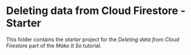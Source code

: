 # Deleting data from Cloud Firestore - Starter

This folder contains the _starter_ project for the _Deleting data from Cloud Firestore_ part of the _Make It So_ tutorial.